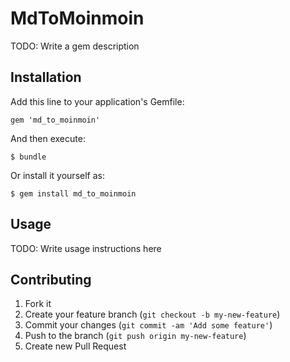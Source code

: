 # MdToMoinmoin

TODO: Write a gem description

## Installation

Add this line to your application's Gemfile:

    gem 'md_to_moinmoin'

And then execute:

    $ bundle

Or install it yourself as:

    $ gem install md_to_moinmoin

## Usage

TODO: Write usage instructions here

## Contributing

1. Fork it
2. Create your feature branch (`git checkout -b my-new-feature`)
3. Commit your changes (`git commit -am 'Add some feature'`)
4. Push to the branch (`git push origin my-new-feature`)
5. Create new Pull Request

